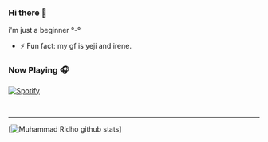 ### Hi there 👋

i'm just a beginner °-°

- ⚡ Fun fact: my gf is yeji and irene.



### Now Playing 🎧

[![Spotify](https://github-readme-remake.vercel.app/api/spotify)](https://open.spotify.com/user/cctpojghvqpbfzmyaf3j667lw?si=qMP6btYMQAiKHULqd_4ZRw)

<br/>

---

[![Muhammad Ridho github stats](https://github-readme-stats.vercel.app/api?username=Doozien&include_all_commits=true&count_private=true&show_icons=true&line_height=20&title_color=FFFFFF&icon_color=FFFFFF&text_color=FFFFFF&bg_color=0D1117)]
